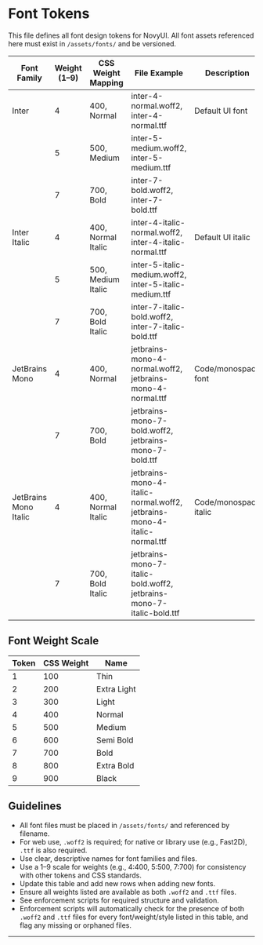 # Font Tokens

This file defines all font design tokens for NovyUI. All font assets referenced here must exist in `/assets/fonts/` and be versioned.

| Font Family      | Weight (1–9) | CSS Weight Mapping         | File Example                          | Description           |
|------------------|--------------|---------------------------|---------------------------------------|-----------------------|
| Inter            | 4            | 400, Normal               | inter-4-normal.woff2, inter-4-normal.ttf                  | Default UI font       |
|                  | 5            | 500, Medium               | inter-5-medium.woff2, inter-5-medium.ttf                  |                       |
|                  | 7            | 700, Bold                 | inter-7-bold.woff2, inter-7-bold.ttf                    |                       |
| Inter Italic     | 4            | 400, Normal Italic        | inter-4-italic-normal.woff2, inter-4-italic-normal.ttf           | Default UI italic     |
|                  | 5            | 500, Medium Italic        | inter-5-italic-medium.woff2, inter-5-italic-medium.ttf           |                       |
|                  | 7            | 700, Bold Italic          | inter-7-italic-bold.woff2, inter-7-italic-bold.ttf             |                       |
| JetBrains Mono   | 4            | 400, Normal               | jetbrains-mono-4-normal.woff2, jetbrains-mono-4-normal.ttf         | Code/monospace font   |
|                  | 7            | 700, Bold                 | jetbrains-mono-7-bold.woff2, jetbrains-mono-7-bold.ttf           |                       |
| JetBrains Mono Italic| 4         | 400, Normal Italic        | jetbrains-mono-4-italic-normal.woff2, jetbrains-mono-4-italic-normal.ttf  | Code/monospace italic |
|                  | 7            | 700, Bold Italic          | jetbrains-mono-7-italic-bold.woff2, jetbrains-mono-7-italic-bold.ttf    |                       |

## Font Weight Scale
| Token | CSS Weight | Name        |
|-------|------------|-------------|
| 1     | 100        | Thin        |
| 2     | 200        | Extra Light |
| 3     | 300        | Light       |
| 4     | 400        | Normal      |
| 5     | 500        | Medium      |
| 6     | 600        | Semi Bold   |
| 7     | 700        | Bold        |
| 8     | 800        | Extra Bold  |
| 9     | 900        | Black       |

## Guidelines
- All font files must be placed in `/assets/fonts/` and referenced by filename.
- For web use, `.woff2` is required; for native or library use (e.g., Fast2D), `.ttf` is also required.
- Use clear, descriptive names for font families and files.
- Use a 1–9 scale for weights (e.g., 4:400, 5:500, 7:700) for consistency with other tokens and CSS standards.
- Update this table and add new rows when adding new fonts.
- Ensure all weights listed are available as both `.woff2` and `.ttf` files.
- See enforcement scripts for required structure and validation.
- Enforcement scripts will automatically check for the presence of both `.woff2` and `.ttf` files for every font/weight/style listed in this table, and flag any missing or orphaned files.

---
